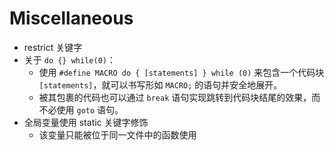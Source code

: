 # Miscellaneous

* restrict 关键字
* 关于 `do {} while(0)`：
  * 使用 `#define MACRO do { [statements] } while (0)`  来包含一个代码块 `[statements]`，就可以书写形如 `MACRO;` 的语句并安全地展开。
  * 被其包裹的代码也可以通过 `break` 语句实现跳转到代码块结尾的效果，而不必使用 `goto` 语句。
* 全局变量使用 static 关键字修饰
  * 该变量只能被位于同一文件中的函数使用

